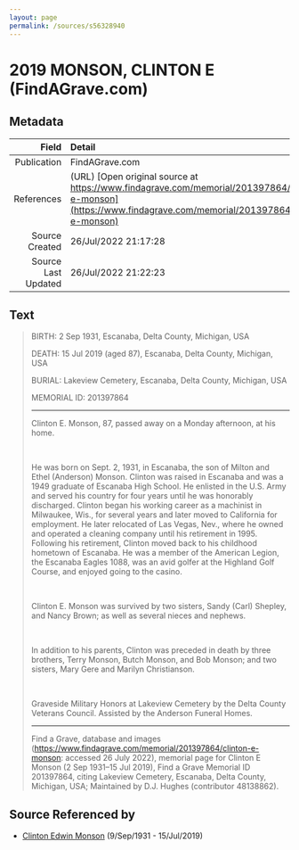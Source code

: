 ```yaml
---
layout: page
permalink: /sources/s56328940
---
```


# 2019 MONSON, CLINTON E (FindAGrave.com)

## Metadata

Field | Detail
---:|:---
Publication | FindAGrave.com
References | (URL) [Open original source at https://www.findagrave.com/memorial/201397864/clinton-e-monson](https://www.findagrave.com/memorial/201397864/clinton-e-monson)
Source Created | 26/Jul/2022 21:17:28
Source Last Updated | 26/Jul/2022 21:22:23

## Text

> BIRTH: 2 Sep 1931, Escanaba, Delta County, Michigan, USA
>
> DEATH: 15 Jul 2019 (aged 87), Escanaba, Delta County, Michigan, USA
>
> BURIAL: Lakeview Cemetery, Escanaba, Delta County, Michigan, USA
>
> MEMORIAL ID: 201397864
>
> ---
>
> Clinton E. Monson, 87, passed away on a Monday afternoon, at his home. 
>
> <br/>
>
> He was born on Sept. 2, 1931, in Escanaba, the son of Milton and Ethel (Anderson) Monson. Clinton was raised in Escanaba and was a 1949 graduate of Escanaba High School. He enlisted in the U.S. Army and served his country for four years until he was honorably discharged. Clinton began his working career as a machinist in Milwaukee, Wis., for several years and later moved to California for employment. He later relocated of Las Vegas, Nev., where he owned and operated a cleaning company until his retirement in 1995. Following his retirement, Clinton moved back to his childhood hometown of Escanaba. He was a member of the American Legion, the Escanaba Eagles 1088, was an avid golfer at the Highland Golf Course, and enjoyed going to the casino.
>
> <br/>
>
> Clinton E. Monson was survived by two sisters, Sandy (Carl) Shepley, and Nancy Brown; as well as several nieces and nephews.
>
> <br/>
>
> In addition to his parents, Clinton was preceded in death by three brothers, Terry Monson, Butch Monson, and Bob Monson; and two sisters, Mary Gere and Marilyn Christianson.
>
> <br/>
>
> Graveside Military Honors at Lakeview Cemetery by the Delta County Veterans Council. Assisted by the Anderson Funeral Homes.
>
> ---
>
> Find a Grave, database and images (https://www.findagrave.com/memorial/201397864/clinton-e-monson: accessed 26 July 2022), memorial page for Clinton E Monson (2 Sep 1931–15 Jul 2019), Find a Grave Memorial ID 201397864, citing Lakeview Cemetery, Escanaba, Delta County, Michigan, USA; Maintained by D.J. Hughes (contributor 48138862).
>

## Source Referenced by

* [Clinton Edwin Monson](../people/@24393948@-clinton-edwin-monson-b1931-9-9-d2019-7-15.md) (9/Sep/1931 - 15/Jul/2019)
